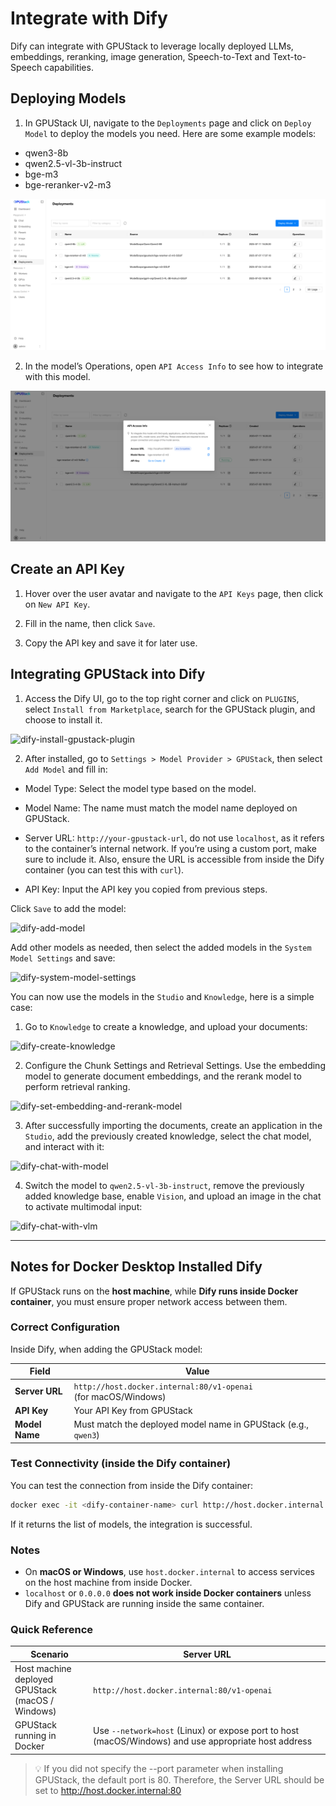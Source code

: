 # Integrate with Dify

Dify can integrate with GPUStack to leverage locally deployed LLMs, embeddings, reranking, image generation, Speech-to-Text and Text-to-Speech capabilities.

## Deploying Models

1. In GPUStack UI, navigate to the `Deployments` page and click on `Deploy Model` to deploy the models you need. Here are some example models:

- qwen3-8b
- qwen2.5-vl-3b-instruct
- bge-m3
- bge-reranker-v2-m3

![gpustack-models](../assets/integrations/integration-gpustack-models.png)

2. In the model’s Operations, open `API Access Info` to see how to integrate with this model.

![gpustack-api-access-info](../assets/integrations/integration-gpustack-api-access-info.png)

## Create an API Key

1. Hover over the user avatar and navigate to the `API Keys` page, then click on `New API Key`.

2. Fill in the name, then click `Save`.

3. Copy the API key and save it for later use.

## Integrating GPUStack into Dify

1. Access the Dify UI, go to the top right corner and click on `PLUGINS`, select `Install from Marketplace`, search for the GPUStack plugin, and choose to install it.

![dify-install-gpustack-plugin](../assets/integrations/integration-dify-install-gpustack-plugin.png)

2. After installed, go to `Settings > Model Provider > GPUStack`, then select `Add Model` and fill in:

- Model Type: Select the model type based on the model.

- Model Name: The name must match the model name deployed on GPUStack.

- Server URL: `http://your-gpustack-url`, do not use `localhost`, as it refers to the container’s internal network. If you’re using a custom port, make sure to include it. Also, ensure the URL is accessible from inside the Dify container (you can test this with `curl`).

- API Key: Input the API key you copied from previous steps.

Click `Save` to add the model:

![dify-add-model](../assets/integrations/integration-dify-add-model.png)

Add other models as needed, then select the added models in the `System Model Settings` and save:

![dify-system-model-settings](../assets/integrations/integration-dify-system-model-settings.png)

You can now use the models in the `Studio` and `Knowledge`, here is a simple case:

1. Go to `Knowledge` to create a knowledge, and upload your documents:

![dify-create-knowledge](../assets/integrations/integration-dify-create-knowledge.png)

2. Configure the Chunk Settings and Retrieval Settings. Use the embedding model to generate document embeddings, and the rerank model to perform retrieval ranking.

![dify-set-embedding-and-rerank-model](../assets/integrations/integration-dify-set-embedding-and-rerank-model.png)

3. After successfully importing the documents, create an application in the `Studio`, add the previously created knowledge, select the chat model, and interact with it:

![dify-chat-with-model](../assets/integrations/integration-dify-chat-with-model.png)

4. Switch the model to `qwen2.5-vl-3b-instruct`, remove the previously added knowledge base, enable `Vision`, and upload an image in the chat to activate multimodal input:

![dify-chat-with-vlm](../assets/integrations/integration-dify-chat-with-vlm.png)

---

## Notes for Docker Desktop Installed Dify

If GPUStack runs on the **host machine**, while **Dify runs inside Docker container**, you must ensure proper network access between them.

### Correct Configuration

Inside Dify, when adding the GPUStack model:

| Field          | Value                                                                  |
| -------------- | ---------------------------------------------------------------------- |
| **Server URL** | `http://host.docker.internal:80/v1-openai` <br>(for macOS/Windows)<br> |
| **API Key**    | Your API Key from GPUStack                                             |
| **Model Name** | Must match the deployed model name in GPUStack (e.g., `qwen3`)         |

### Test Connectivity (inside the Dify container)

You can test the connection from inside the Dify container:

```bash
docker exec -it <dify-container-name> curl http://host.docker.internal:80/v1-openai/models
```

If it returns the list of models, the integration is successful.

### Notes

- On **macOS or Windows**, use `host.docker.internal` to access services on the host machine from inside Docker.
- `localhost` or `0.0.0.0` **does not work inside Docker containers** unless Dify and GPUStack are running inside the same container.

### Quick Reference

| Scenario                                             | Server URL                                                                                           |
| ---------------------------------------------------- | ---------------------------------------------------------------------------------------------------- |
| Host machine deployed GPUStack <br>(macOS / Windows) | `http://host.docker.internal:80/v1-openai`                                                           |
| GPUStack running in Docker                           | Use `--network=host` (Linux) or expose port to host (macOS/Windows) and use appropriate host address |

> 💡 If you did not specify the --port parameter when installing GPUStack, the default port is 80. Therefore, the Server URL should be set to http://host.docker.internal:80
